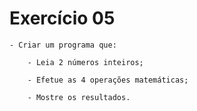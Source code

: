 # Exercício 05

    - Criar um programa que:

        - Leia 2 números inteiros;
        
        - Efetue as 4 operações matemáticas;
        
        - Mostre os resultados.